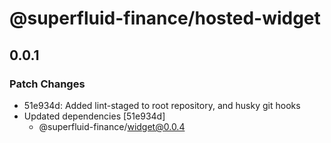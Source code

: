 # @superfluid-finance/hosted-widget

## 0.0.1

### Patch Changes

- 51e934d: Added lint-staged to root repository, and husky git hooks
- Updated dependencies [51e934d]
  - @superfluid-finance/widget@0.0.4
